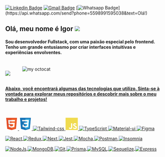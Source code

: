 [![Linkedin Badge](https://img.shields.io/badge/-LinkedIn-blue?style=flat-square&logo=Linkedin&logoColor=white&link=https://www.linkedin.com/in/iigorfelipe)](https://www.linkedin.com/in/iigor-felipe/) 
[![Gmail Badge](https://img.shields.io/badge/-iigorfelipe@gmail.com-c14438?style=flat-square&logo=Gmail&logoColor=white&link=mailto:iigorfelipe@gmail.com)](mailto:iigorfelipe@gmail.com)
[![Whatsapp Badge](https://img.shields.io/badge/-Whatsapp-4CA143?style=flat-square&labelColor=4CA143&logo=whatsapp&logoColor=white&link=https://api.whatsapp.com/send?phone=5598991595038&text=Olá!)](https://api.whatsapp.com/send?phone=5598991595038&text=Olá!)

## Olá, meu nome é Igor <img src="https://media.giphy.com/media/hvRJCLFzcasrR4ia7z/giphy.gif" width="30">
#### Sou desenvolvedor Fullstack, com uma paixão especial pelo frontend. Tenho um grande entusiasmo por criar interfaces intuitivas e experiências envolventes.

<br/>

<img align="right" alt="my octocat" width="450px" src="https://github.com/user-attachments/assets/54a033e1-e2d8-4e2e-afff-5f1f7011ecc5" />

<p align="left">
<div align-items="center">
  <a href="https://github.com/iigorfelipe">
  <img src="https://github-readme-stats.vercel.app/api/top-langs/?username=iigorfelipe&layout=compact&langs_count=7&theme=dark"/>
</div>

##

#### Abaixo, você encontrará algumas das tecnologias que utilizo. Sinta-se à vontade para explorar meus repositórios e descobrir mais sobre o meu trabalho e projetos!

<br/>

<div background-color="#fff;">
  <p>
    <img align="start" alt="HTML" height="40" width="40" src="https://raw.githubusercontent.com/devicons/devicon/master/icons/html5/html5-original.svg">
    <img align="start" alt="CSS" height="40" width="40" src="https://raw.githubusercontent.com/devicons/devicon/master/icons/css3/css3-original.svg">
    <img align="start" alt="Tailwind-css" height="40" width="40" src="https://github.com/user-attachments/assets/a1c0d895-a385-49e2-b367-97eca75be3a1">
    <img align="start" alt="Js" height="40" width="40" src="https://raw.githubusercontent.com/devicons/devicon/master/icons/javascript/javascript-plain.svg">
    <img align="start" alt="TypeScript" height="40" width="40" src="https://cdn.jsdelivr.net/gh/devicons/devicon/icons/typescript/typescript-plain.svg" />
    <img align="start" alt="Material-ui" height="40" width="40" src="https://github.com/user-attachments/assets/2231a753-4bcb-4e04-8cd1-fe0328c2652c" />
    <img align="start" alt="Figma" height="40" width="40" src="https://github.com/user-attachments/assets/c646e41f-9f1e-498d-9acf-ab9682c0f82a" />
  </p>

  <p>
    <img align="center" alt="React" height="40" width="40" src="https://cdn.jsdelivr.net/gh/devicons/devicon/icons/react/react-original-wordmark.svg">
    <img align="center" alt="Redux" height="40" width="40" src="https://cdn.jsdelivr.net/gh/devicons/devicon/icons/redux/redux-original.svg" />
    <img align="center" alt="Next" height="40" width="40" src="https://github.com/user-attachments/assets/74eee6df-d898-4326-ac3a-21e55290fcdc" />
    <img align="center" alt="Jest" height="40" width="40" src="https://cdn.jsdelivr.net/gh/devicons/devicon/icons/jest/jest-plain.svg" />
    <img align="center" alt="Mocha" height="40" width="40" src="https://cdn.jsdelivr.net/gh/devicons/devicon/icons/mocha/mocha-plain.svg" />
    <img align="center" alt="Postman" height="40" width="40" src="https://github.com/user-attachments/assets/e77ddd5b-b16f-4bc6-99cc-11dd1e769ad9" />
    <img align="center" alt="Insomnia" height="40" width="40" src="https://github.com/user-attachments/assets/16bdccf8-e60a-40d7-9ad9-870487f78662" />
  </p>

  <p>
    <img align="center" alt="NodeJs" height="70" width="70" src="https://cdn.jsdelivr.net/gh/devicons/devicon/icons/nodejs/nodejs-plain-wordmark.svg" />
    <img align="center" alt="MongoDB" height="70" width="70" src="https://github.com/user-attachments/assets/34c5a96e-c029-4bbf-8735-817f2b3b383d" />
    <img align="center" alt="Git" height="70" width="70" src="https://github.com/user-attachments/assets/3e399060-a0bd-4387-b290-539924f04c30" />
    <img align="center" alt="Prisma" height="40" width="40" src="https://github.com/user-attachments/assets/c6c60302-a5c1-4be8-a358-be30c25f3cd9" />
    <img align="center" alt="MySQL" height="70" width="70" src="https://cdn.jsdelivr.net/gh/devicons/devicon/icons/mysql/mysql-original-wordmark.svg" />
    <img align="center" alt="Sequelize" height="40" width="40" src="https://github.com/user-attachments/assets/d0abbb75-bfc6-4c9a-bfbc-f0779dd39a8e" />
    <img align="center" alt="Express" height="40" width="40" src="https://cdn.jsdelivr.net/gh/devicons/devicon/icons/express/express-original.svg" />
  </p>
</div>
